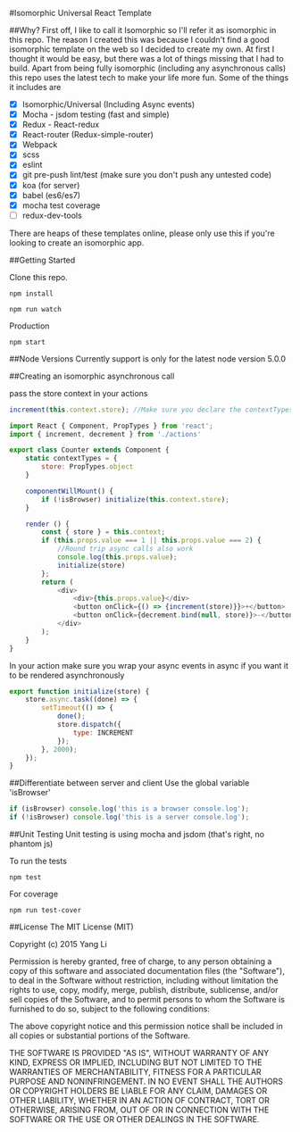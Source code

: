 #Isomorphic Universal React Template

##Why?
First off, I like to call it Isomorphic so I'll refer it as isomorphic in this repo.
The reason I created this was because I couldn't find a good isomorphic template on the web so I decided to create my own.
At first I thought it would be easy, but there was a lot of things missing that I had to build.
Apart from being fully isomorphic (including any asynchronous calls) this repo uses the latest tech to make your life more fun.
Some of the things it includes are

- [x] Isomorphic/Universal (Including Async events)
- [x] Mocha - jsdom testing (fast and simple)
- [x] Redux - React-redux
- [x] React-router (Redux-simple-router)
- [x] Webpack
- [x] scss
- [x] eslint
- [x] git pre-push lint/test (make sure you don't push any untested code)
- [x] koa (for server)
- [x] babel (es6/es7)
- [x] mocha test coverage
- [ ] redux-dev-tools

There are heaps of these templates online, please only use this if you're looking to create an isomorphic app.

##Getting Started

Clone this repo.

```
npm install
```

```
npm run watch
```

Production
```
npm start
```

##Node Versions
Currently support is only for the latest node version 5.0.0

##Creating an isomorphic asynchronous call

pass the store context in your actions
````javascript
increment(this.context.store); //Make sure you declare the contextTypes
````


````javascript
import React { Component, PropTypes } from 'react';
import { increment, decrement } from './actions'

export class Counter extends Component {
	static contextTypes = {
		store: PropTypes.object
	}

	componentWillMount() {
		if (!isBrowser) initialize(this.context.store);
	}

	render () {
		const { store } = this.context;
		if (this.props.value === 1 || this.props.value === 2) {
			//Round trip async calls also work
			console.log(this.props.value);
			initialize(store)
		};
		return (
			<div>
				<div>{this.props.value}</div>
				<button onClick={() => {increment(store)}}>+</button>
				<button onClick={decrement.bind(null, store)}>-</button>
			</div>
		);
	}
}
````

In your action make sure you wrap your async events in async if you want it to be rendered asynchronously
````javascript
export function initialize(store) {
	store.async.task((done) => {
		setTimeout(() => {
			done();
			store.dispatch({
				type: INCREMENT
			});
		}, 2000);
	});
}
````

##Differentiate between server and client
Use the global variable 'isBrowser'

````javascript
if (isBrowser) console.log('this is a browser console.log');
if (!isBrowser) console.log('this is a server console.log');
````

##Unit Testing
Unit testing is using mocha and jsdom (that's right, no phantom js)

To run the tests
```
npm test
```

For coverage
```
npm run test-cover
```

##License
The MIT License (MIT)

Copyright (c) 2015 Yang Li

Permission is hereby granted, free of charge, to any person obtaining a copy
of this software and associated documentation files (the "Software"), to deal
in the Software without restriction, including without limitation the rights
to use, copy, modify, merge, publish, distribute, sublicense, and/or sell
copies of the Software, and to permit persons to whom the Software is
furnished to do so, subject to the following conditions:

The above copyright notice and this permission notice shall be included in all
copies or substantial portions of the Software.

THE SOFTWARE IS PROVIDED "AS IS", WITHOUT WARRANTY OF ANY KIND, EXPRESS OR
IMPLIED, INCLUDING BUT NOT LIMITED TO THE WARRANTIES OF MERCHANTABILITY,
FITNESS FOR A PARTICULAR PURPOSE AND NONINFRINGEMENT. IN NO EVENT SHALL THE
AUTHORS OR COPYRIGHT HOLDERS BE LIABLE FOR ANY CLAIM, DAMAGES OR OTHER
LIABILITY, WHETHER IN AN ACTION OF CONTRACT, TORT OR OTHERWISE, ARISING FROM,
OUT OF OR IN CONNECTION WITH THE SOFTWARE OR THE USE OR OTHER DEALINGS IN THE
SOFTWARE.

